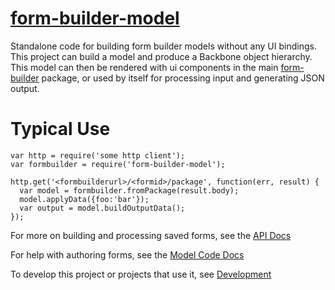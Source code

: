 # [form-builder-model](https://github.com/balihoo/form-builder-model)

Standalone code for building form builder models without any UI bindings.
This project can build a model and produce a Backbone object hierarchy.
This model can then be rendered with ui components in the main [form-builder](https://github.com/balihoo/form-builder) package, or used by itself for processing input and generating JSON output.

# Typical Use

	var http = require('some http client');
	var formbuilder = require('form-builder-model');
	
	http.get('<formbuilderurl>/<formid>/package', function(err, result) {
	  var model = formbuilder.fromPackage(result.body);
	  model.applyData({foo:'bar'});
	  var output = model.buildOutputData();
	});

For more on building and processing saved forms, see the [API Docs](doc/API.md)

For help with authoring forms, see the [Model Code Docs](doc/ModelCode.md)

To develop this project or projects that use it, see [Development](doc/Development.md)

